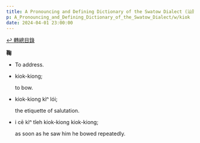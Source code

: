 ```yaml
---
title: A Pronouncing and Defining Dictionary of the Swatow Dialect (汕頭方言音義字典) / kiok
p: A_Pronouncing_and_Defining_Dictionary_of_the_Swatow_Dialect/w/kiok
date: 2024-04-01 23:00:00
---
```


[↩️ 轉總目錄](/A_Pronouncing_and_Defining_Dictionary_of_the_Swatow_Dialect)


**鞠**
- To address.

- kiok-kiong;

  to bow.

- kiok-kiong kìⁿ lói;

  the etiquette of salutation.

- i cē kìⁿ tîeh kiok-kiong kiok-kiong;

  as soon as he saw him he bowed repeatedly.
